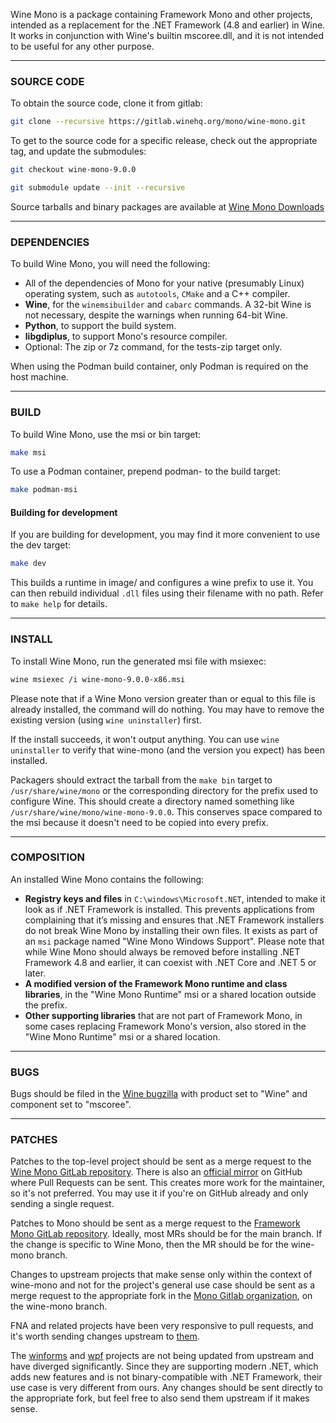 Wine Mono is a package containing Framework Mono and other projects, intended as a replacement for the .NET Framework (4.8 and earlier) in Wine. It works in conjunction with Wine's builtin mscoree.dll, and it is not intended to be useful for any other purpose.

---

### SOURCE CODE

To obtain the source code, clone it from gitlab:

```bash
git clone --recursive https://gitlab.winehq.org/mono/wine-mono.git
```

To get to the source code for a specific release, check out the appropriate tag, and update the submodules:

```bash
git checkout wine-mono-9.0.0

git submodule update --init --recursive
```

Source tarballs and binary packages are available at [Wine Mono Downloads](https://dl.winehq.org/wine/wine-mono/)

---

### DEPENDENCIES

To build Wine Mono, you will need the following:

- All of the dependencies of Mono for your native (presumably Linux) operating system, such as `autotools`, `CMake` and a C++ compiler.
- **Wine**, for the `winemsibuilder` and `cabarc` commands. A 32-bit Wine is not necessary, despite the warnings when running 64-bit Wine.
- **Python**, to support the build system.
- **libgdiplus**, to support Mono's resource compiler.
- Optional: The zip or 7z command, for the tests-zip target only.

When using the Podman build container, only Podman is required on the host machine.

---

### BUILD

To build Wine Mono, use the msi or bin target:

```bash
make msi
```

To use a Podman container, prepend podman- to the build target:

```bash
make podman-msi
```

#### Building for development

If you are building for development, you may find it more convenient to use the dev target:

```bash
make dev
```

This builds a runtime in image/ and configures a wine prefix to use it. You can then rebuild individual `.dll` files using their filename with no path. Refer to `make help` for details.

---

### INSTALL

To install Wine Mono, run the generated msi file with msiexec:

```bash
wine msiexec /i wine-mono-9.0.0-x86.msi
```

Please note that if a Wine Mono version greater than or equal to this file is already installed, the command will do nothing. You may have to remove the existing version (using `wine uninstaller`) first.

If the install succeeds, it won't output anything. You can use `wine uninstaller` to verify that wine-mono (and the version you expect) has been installed.

Packagers should extract the tarball from the `make bin` target to `/usr/share/wine/mono` or the corresponding directory for the prefix used to configure Wine. This should create a directory named something like `/usr/share/wine/mono/wine-mono-9.0.0`. This conserves space compared to the msi because it doesn't need to be copied into every prefix.

---

### COMPOSITION

An installed Wine Mono contains the following:

- **Registry keys and files** in `C:\windows\Microsoft.NET`, intended to make it look as if .NET Framework is installed. This prevents applications from complaining that it’s missing and ensures that .NET Framework installers do not break Wine Mono by installing their own files. It exists as part of an `msi` package named "Wine Mono Windows Support". Please note that while Wine Mono should always be removed before installing .NET Framework 4.8 and earlier, it can coexist with .NET Core and .NET 5 or later.
- **A modified version of the Framework Mono runtime and class libraries**, in the "Wine Mono Runtime" msi or a shared location outside the prefix.
- **Other supporting libraries** that are not part of Framework Mono, in some cases replacing Framework Mono's version, also stored in the "Wine Mono Runtime" msi or a shared location.

---

### BUGS

Bugs should be filed in the [Wine bugzilla](http://bugs.winehq.org/) with product set to "Wine" and component set to "mscoree".

---

### PATCHES

Patches to the top-level project should be sent as a merge request to the [Wine Mono GitLab repository](https://gitlab.winehq.org/mono/wine-mono). There is also an [official mirror](https://github.com/wine-mono/wine-mono) on GitHub where Pull Requests can be sent. This creates more work for the maintainer, so it's not preferred. You may use it if you're on GitHub already and only sending a single request.

Patches to Mono should be sent as a merge request to the [Framework Mono GitLab repository](https://gitlab.winehq.org/mono/mono). Ideally, most MRs should be for the main branch. If the change is specific to Wine Mono, then the MR should be for the wine-mono branch.

Changes to upstream projects that make sense only within the context of wine-mono and not for the project's general use case should be sent as a merge request to the appropriate fork in the [Mono Gitlab organization](https://gitlab.winehq.org/mono), on the wine-mono branch.

FNA and related projects have been very responsive to pull requests, and it's worth sending changes upstream to [them](https://github.com/FNA-XNA/FNA).

The [winforms](https://github.com/dotnet/winforms) and [wpf](https://github.com/dotnet/wpf) projects are not being updated from upstream and have diverged significantly. Since they are supporting modern .NET, which adds new features and is not binary-compatible with .NET Framework, their use case is very different from ours. Any changes should be sent directly to the appropriate fork, but feel free to also send them upstream if it makes sense.
